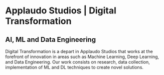 # Applaudo Studios | Digital Transformation
## AI, ML and Data Engineering

Digital Transformation is a depart in Applaudo Studios that works at the forefront of innovation in areas such as Machine Learning, Deep Learning, and Data Engineering. Our work consists on research, data collection, implementation of ML and DL techniques to create novel solutions.
